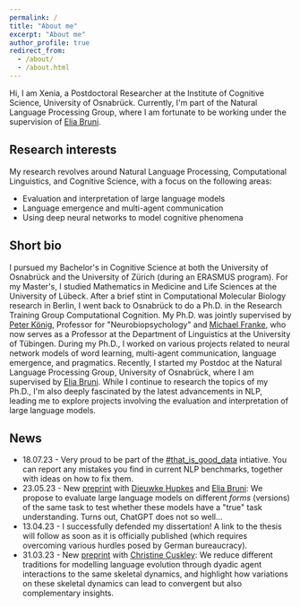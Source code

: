 ```yaml
---
permalink: /
title: "About me"
excerpt: "About me"
author_profile: true
redirect_from: 
  - /about/
  - /about.html
---
```


Hi, I am Xenia, a Postdoctoral Researcher at the Institute of Cognitive Science, University of Osnabrück. 
Currently, I'm part of the Natural Language Processing Group, where I am fortunate to be working under the supervision of [Elia Bruni](https://eliabruni.github.io/). 


Research interests
-------
My research revolves around Natural Language Processing, Computational Linguistics, and Cognitive Science, with a focus on the following areas:

- Evaluation and interpretation of large language models 
- Language emergence and multi-agent communication
- Using deep neural networks to model cognitive phenomena

Short bio
------
I pursued my Bachelor's in Cognitive Science at both the University of Osnabrück and the University of Zürich (during an ERASMUS program). 
For my Master's, I studied Mathematics in Medicine and Life Sciences at the University of Lübeck.
After a brief stint in Computational Molecular Biology research in Berlin, I went back to Osnabrück to do a Ph.D. in the Research Training Group Computational Cognition.
My Ph.D. was jointly supervised by [Peter König](https://www.ikw.uni-osnabrueck.de/en/research_groups/neurobiopsychology/pk.html), Professor for "Neurobiopsychology" and [Michael Franke](https://michael-franke.github.io/heimseite/), who now serves as a Professor at the Department of Linguistics at the University of Tübingen. 
During my Ph.D., I worked on various projects related to neural network models of word learning, multi-agent communication, language emergence, and pragmatics. 
Recently, I started my Postdoc at the Natural Language Processing Group, University of Osnabrück, where I am supervised by [Elia Bruni](https://eliabruni.github.io/). 
While I continue to research the topics of my Ph.D., I'm also deeply fascinated by the latest advancements in NLP, leading me to explore projects involving the evaluation and interpretation of large language models.


News
-------
- 18.07.23 - Very proud to be part of the [#that_is_good_data](https://github.com/huggingface/that_is_good_data) intiative. You can report any mistakes you find in current NLP benchmarks, together with ideas on how to fix them. 
- 23.05.23 - New [preprint](https://arxiv.org/abs/2305.11662) with [Dieuwke Hupkes](https://dieuwkehupkes.nl/) and [Elia Bruni](https://eliabruni.github.io/): We propose to evaluate large language models on different _forms_ (versions) of the same task to test whether these models have a "true" task understanding. Turns out, ChatGPT does not so well... 
- 13.04.23 - I successfully defended my dissertation! A link to the thesis will follow as soon as it is officially published (which requires overcoming various hurdles posed by German bureaucracy).
- 31.03.23 - New [preprint](https://psyarxiv.com/mqzgr/) with [Christine Cuskley](https://ccuskley.github.io/):  We reduce different traditions for modelling language evolution through dyadic agent interactions to the same skeletal dynamics, and highlight how variations on these skeletal dynamics can lead to convergent but also complementary insights. 

